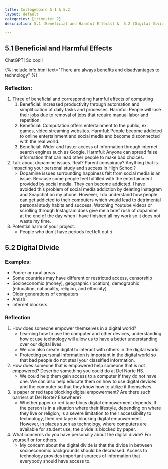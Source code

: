 ```yaml
---
title: Collegeboard 5.1 & 5.2
layout: default
categories: [trimester 2]
description: 5.1 (Beneficial and Harmful Effects) &  5.2 (Digital Divide)

---
```


## 5.1 Beneficial and Harmful Effects

ChatGPT! So cool!

{% include info.html text="There are always benefits and disadvantages to technology" %}

### Reflection: 

1. Three of beneficial and corresponding harmful effects of computing
    1. Beneficial: increased productivity through automation and simplification of daily tasks and processes.
    Harmful: People will lose their jobs due to removal of jobs that require manual labor and repetition.
    2. Beneficial: Computation offers entertainment to the public, ex. games, video streaming websites.
    Harmful: People become addicted to online entertainment and social media and become disconnected with the real world.
    3. Beneficial: Wider and faster access of information through internet search engines such as Google.
    Harmful: Anyone can spread false information that can lead other people to make bad choices. 
2. Talk about dopamine issues. Real? Parent conspiracy? Anything that is impacting your personal study and success in High School?
    - Dopamine issues surrounding happiness felt from social media is an issue. Because some people feel fulfilled with the entertainment provided by social media. They can become addicted. I have avoided this problem of social media addiction by deleting Instagram and Snapchat on my phone. However, I do understand how people can get addicted to their computers which would lead to detrimental personal study habits and success. Watching Youtube videos or scrolling through Instagram does give me a brief rush of dopamine at the end of the day when I have finished all my work so it does not waste my time.
3. Potential harm of your project.
    - People who don't have periods feel left out :(


## 5.2 Digital Divide

### Examples:

- Poorer or rural areas
- Some countries may have different or restricted access, censorship
- Socioeconomic (money), geographic (location), demographic (education, nationality, religion, and ethnicity)
- Older generations of computers
- Amish 
- Internet blockers


### Reflection

1. How does someone empower themselves in a digital world?
    - Learning how to use the computer and other devices, understanding how ot use technology will allow us to have a better understanding over our digital lives.
    - We can also create digital to interact with others in the digital world.
    - Protecting personal information is important in the digital world so that bad people do not steal your classified information.
2. How does someone that is empowered help someone that is not empowered? Describe something you could do at Del Norte HS.
    - We could help them gain access to a computer if they do not have one. We can also help educate them on how to use digital devices and the computer so that they know how to utilize it themselves.
3. Is paper or red tape blocking digital empowerment? Are there such barriers at Del Norte? Elsewhere?
    - Whether paper or red tape blocs digital empowerment depends. If the person is in a situation where their lifestyle, depending on where they live or religion, is a severe limitation to their accessibility to technology, then red tape is blocking digital empowerment. However, in places such as technology, where computers are available for student use, the divide is blocked by paper.
4. What concerns do you have personally about the digital divide?  For yourself or for others.
    - My concern about the digital divide is that the divide in between socioeconomic backgrounds should be decreased. Access to technology provides important sources of information that everybody should have access to.